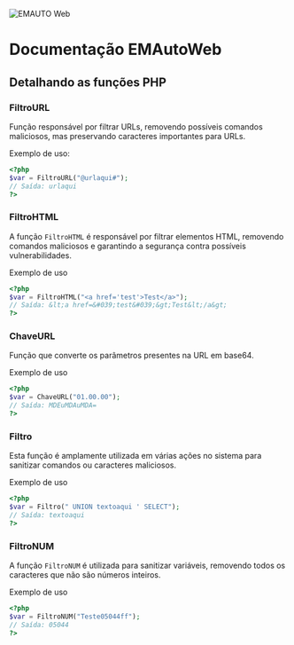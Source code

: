 ![EMAUTO Web](https://www.emsoft.inf.br/wp-content/uploads/2018/08/logo_horizontal_160x40.png)
# Documentação EMAutoWeb


## Detalhando as funções PHP


### FiltroURL

Função responsável por filtrar URLs, removendo possíveis comandos maliciosos, mas preservando caracteres importantes para URLs.

Exemplo de uso:
```php
<?php
$var = FiltroURL("@urlaqui#");
// Saída: urlaqui
?>
```

### FiltroHTML
A função `FiltroHTML` é responsável por filtrar elementos HTML, removendo comandos maliciosos e garantindo a segurança contra possíveis vulnerabilidades.

Exemplo de uso
```php
<?php
$var = FiltroHTML("<a href='test'>Test</a>");
// Saída: &lt;a href=&#039;test&#039;&gt;Test&lt;/a&gt;
?>
```

### ChaveURL
Função que converte os parâmetros presentes na URL em base64.

Exemplo de uso
```php
<?php
$var = ChaveURL("01.00.00");
// Saída: MDEuMDAuMDA=
?>
```

### Filtro
Esta função é amplamente utilizada em várias ações no sistema para sanitizar comandos ou caracteres maliciosos.

Exemplo de uso
```php
<?php
$var = Filtro(" UNION textoaqui ' SELECT");
// Saída: textoaqui
?>
```

### FiltroNUM 
A função `FiltroNUM` é utilizada para sanitizar variáveis, removendo todos os caracteres que não são números inteiros.

Exemplo de uso
```php
<?php
$var = FiltroNUM("Teste05044ff");
// Saída: 05044
?>
```
